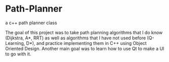 # Path-Planner
a c++ path planner class 

The goal of this project was to take path planning algorithms that I do know (Dijkstra, A*, RRT) as well as algorithms that I have not used before (Q-Learning, D*), and practice implementing them in C++ using Object Oriented Design. Another main goal was to learn how to use Qt to make a UI to go with it. 
